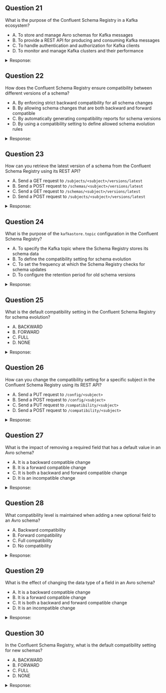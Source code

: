 ## Question 21

What is the purpose of the Confluent Schema Registry in a Kafka ecosystem?

- A. To store and manage Avro schemas for Kafka messages
- B. To provide a REST API for producing and consuming Kafka messages
- C. To handle authentication and authorization for Kafka clients
- D. To monitor and manage Kafka clusters and their performance

<details>
<summary>Response:</summary> 

**Explanation:**
The primary purpose of the Confluent Schema Registry in a Kafka ecosystem is to store and manage Avro schemas for Kafka messages. The Schema Registry provides a centralized repository for storing and retrieving Avro schemas, enabling schema evolution and compatibility checks. It allows Kafka producers and consumers to work with structured data in Avro format, ensuring that the data adheres to a well-defined schema. By storing schemas in the Schema Registry, producers and consumers can refer to schemas by their unique identifier, eliminating the need to include the full schema with each message. This promotes schema reuse, reduces message size, and enables schema evolution over time.

**Answer:** A

</details>

## Question 22

How does the Confluent Schema Registry ensure compatibility between different versions of a schema?

- A. By enforcing strict backward compatibility for all schema changes
- B. By allowing schema changes that are both backward and forward compatible
- C. By automatically generating compatibility reports for schema versions
- D. By using a compatibility setting to define allowed schema evolution rules

<details>
<summary>Response:</summary> 

**Explanation:**
The Confluent Schema Registry uses a compatibility setting to define allowed schema evolution rules and ensure compatibility between different versions of a schema. The compatibility setting determines how schema changes are validated and whether they are allowed or rejected. The available compatibility settings are:

- BACKWARD: A new schema is backward compatible with the latest version.
- FORWARD: A new schema is forward compatible with the latest version.
- FULL: A new schema is both backward and forward compatible with the latest version.
- NONE: No compatibility checks are performed.

- B. configuring the appropriate compatibility setting, you can control the schema evolution process and ensure that new schema versions are compatible with existing data and applications. The Schema Registry validates schema changes against the configured compatibility rules and rejects changes that violate the rules. This helps maintain data integrity and prevents incompatible schema changes from being registered.

**Answer:** D

</details>

## Question 23

How can you retrieve the latest version of a schema from the Confluent Schema Registry using its REST API?

- A. Send a GET request to `/subjects/<subject>/versions/latest`
- B. Send a POST request to `/schemas/<subject>/versions/latest`
- C. Send a GET request to `/schemas/<subject>/versions/latest`
- D. Send a POST request to `/subjects/<subject>/versions/latest`

<details>
<summary>Response:</summary> 

**Explanation:**
To retrieve the latest version of a schema from the Confluent Schema Registry using its REST API, you need to send a GET request to the endpoint `/subjects/<subject>/versions/latest`. The `<subject>` placeholder represents the name of the schema subject for which you want to retrieve the latest version. The Schema Registry organizes schemas into subjects, typically corresponding to Kafka topic names. By making a GET request to this endpoint, the Schema Registry will respond with the latest version of the schema associated with the specified subject. The response will include the schema details, such as the schema ID, version number, and the schema definition itself.

**Answer:** A

</details>

## Question 24

What is the purpose of the `kafkastore.topic` configuration in the Confluent Schema Registry?

- A. To specify the Kafka topic where the Schema Registry stores its schema data
- B. To define the compatibility setting for schema evolution
- C. To set the frequency at which the Schema Registry checks for schema updates
- D. To configure the retention period for old schema versions

<details>
<summary>Response:</summary> 

**Explanation:**
The `kafkastore.topic` configuration in the Confluent Schema Registry is used to specify the Kafka topic where the Schema Registry stores its schema data. The Schema Registry uses Kafka as its underlying storage mechanism to persist and distribute schema information across multiple instances. By default, the Schema Registry creates a Kafka topic named `_schemas` to store the schema data. However, you can customize the topic name by setting the `kafkastore.topic` configuration property. This allows you to use a different topic name if needed, such as in cases where you have multiple Schema Registry instances or want to segregate schema data from other Kafka topics.

**Answer:** A

</details>

## Question 25

What is the default compatibility setting in the Confluent Schema Registry for schema evolution?

- A. BACKWARD
- B. FORWARD
- C. FULL
- D. NONE

<details>
<summary>Response:</summary> 

**Explanation:**
The default compatibility setting in the Confluent Schema Registry for schema evolution is BACKWARD. When a new version of a schema is registered, the Schema Registry checks its compatibility with the existing schema versions based on the configured compatibility setting. The BACKWARD compatibility setting ensures that a new schema can be used to read data written by the previous schema version. In other words, consumers using the new schema can still read data produced with the old schema. This is the most commonly used compatibility setting as it allows for schema evolution while maintaining backward compatibility. If you require different compatibility rules, you can change the setting to FORWARD, FULL, or NONE based on your specific requirements.

**Answer:** A

</details>

## Question 26

How can you change the compatibility setting for a specific subject in the Confluent Schema Registry using its REST API?

- A. Send a PUT request to `/config/<subject>`
- B. Send a POST request to `/config/<subject>`
- C. Send a PUT request to `/compatibility/<subject>`
- D. Send a POST request to `/compatibility/<subject>`

<details>
<summary>Response:</summary> 

**Explanation:**
To change the compatibility setting for a specific subject in the Confluent Schema Registry using its REST API, you need to send a PUT request to the endpoint `/config/<subject>`. The `<subject>` placeholder represents the name of the schema subject for which you want to modify the compatibility setting. In the request body, you need to provide the new compatibility setting as a JSON object. For example:

```json
{
  "compatibility": "FULL"
}
```

</details>

## Question 27

What is the impact of removing a required field that has a default value in an Avro schema?

- A. It is a backward compatible change
- B. It is a forward compatible change
- C. It is both a backward and forward compatible change
- D. It is an incompatible change

<details>
<summary>Response:</summary> 

**Explanation:**
Removing a required field that has a default value in an Avro schema is a backward compatible change. It means that data written with the new schema can be read by applications using the old schema.

When a field with a default value is removed, the old schema still expects that field to be present. However, when reading data written with the new schema (which doesn't contain the removed field), the old schema will automatically fill in the default value for the missing field. This ensures that the old schema can still read and process the data correctly.

On the other hand, removing a required field is not a forward compatible change. Applications using the new schema will not be able to read data written with the old schema because the required field is expected but not present in the old data.

Therefore, removing a required field with a default value is a backward compatible change, allowing old applications to read data written with the new schema, but not vice versa.

**Answer:** A

</details>

## Question 28

What compatibility level is maintained when adding a new optional field to an Avro schema?

- A. Backward compatibility
- B. Forward compatibility
- C. Full compatibility
- D. No compatibility

<details>
<summary>Response:</summary> 

**Explanation:**
Adding a new optional field to an Avro schema maintains both backward and forward compatibility, which is known as full compatibility.

When a new optional field is added to the schema, it means that the field is not required and has a default value. This change is backward compatible because data written with the new schema can be read by applications using the old schema. The old schema will simply ignore the additional optional field that it doesn't recognize.

Additionally, adding an optional field is forward compatible because data written with the old schema can still be read by applications using the new schema. The new schema will treat the missing optional field as having its default value.

Since both backward and forward compatibility are maintained, adding a new optional field to an Avro schema provides full compatibility. It allows both old and new applications to read data written with either schema version.

**Answer:** C

</details>

## Question 29

What is the effect of changing the data type of a field in an Avro schema?

- A. It is a backward compatible change
- B. It is a forward compatible change
- C. It is both a backward and forward compatible change
- D. It is an incompatible change

<details>
<summary>Response:</summary> 

**Explanation:**
Changing the data type of a field in an Avro schema is an incompatible change. It breaks both backward and forward compatibility.

When the data type of a field is changed, it means that the serialized representation of the data for that field is different between the old and new schemas. Applications using the old schema will not be able to deserialize data written with the new schema correctly because the data type of the field has changed. Similarly, applications using the new schema will not be able to deserialize data written with the old schema correctly.

For example, if a field's data type is changed from an integer to a string, the serialized data will be different, and the applications expecting an integer will fail to deserialize the string value correctly.

Therefore, changing the data type of a field in an Avro schema is an incompatible change that breaks both backward and forward compatibility. It requires careful consideration and coordination between producers and consumers to handle the schema evolution properly.

**Answer:** D

</details>

## Question 30

In the Confluent Schema Registry, what is the default compatibility setting for new schemas?

- A. BACKWARD
- B. FORWARD
- C. FULL
- D. NONE



<details>
<summary>Response:</summary> 

**Answer:** A

**Explanation:**
The Confluent Schema Registry default compatibility type is BACKWARD . The main reason that BACKWARD compatibility mode is the default, and preferred for Kafka, is so that you can rewind consumers to the beginning of the topic.

- BACKWARD compatibility means that data written with a new schema can be read by code using an old schema.
- FORWARD compatibility means that data written with an old schema can be read by code using a new schema.
- FULL compatibility means that both BACKWARD and FORWARD compatibilities are required.
- NONE means that no compatibility checking is performed.

</details>